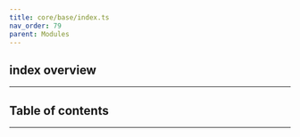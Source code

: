 ```yaml
---
title: core/base/index.ts
nav_order: 79
parent: Modules
---
```


## index overview

---

<h2 class="text-delta">Table of contents</h2>

---
